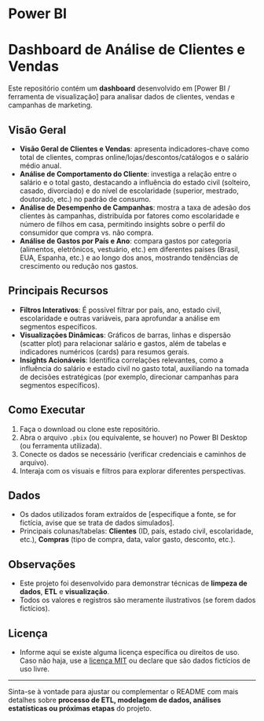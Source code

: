 # Power BI
# Dashboard de Análise de Clientes e Vendas

Este repositório contém um **dashboard** desenvolvido em [Power BI / ferramenta de visualização] para analisar dados de clientes, vendas e campanhas de marketing. 

## Visão Geral
- **Visão Geral de Clientes e Vendas**: apresenta indicadores-chave como total de clientes, compras online/lojas/descontos/catálogos e o salário médio anual.
- **Análise de Comportamento do Cliente**: investiga a relação entre o salário e o total gasto, destacando a influência do estado civil (solteiro, casado, divorciado) e do nível de escolaridade (superior, mestrado, doutorado, etc.) no padrão de consumo.
- **Análise de Desempenho de Campanhas**: mostra a taxa de adesão dos clientes às campanhas, distribuída por fatores como escolaridade e número de filhos em casa, permitindo insights sobre o perfil do consumidor que compra vs. não compra.
- **Análise de Gastos por País e Ano**: compara gastos por categoria (alimentos, eletrônicos, vestuário, etc.) em diferentes países (Brasil, EUA, Espanha, etc.) e ao longo dos anos, mostrando tendências de crescimento ou redução nos gastos.

## Principais Recursos
- **Filtros Interativos**: É possível filtrar por país, ano, estado civil, escolaridade e outras variáveis, para aprofundar a análise em segmentos específicos.
- **Visualizações Dinâmicas**: Gráficos de barras, linhas e dispersão (scatter plot) para relacionar salário e gastos, além de tabelas e indicadores numéricos (cards) para resumos gerais.
- **Insights Acionáveis**: Identifica correlações relevantes, como a influência do salário e estado civil no gasto total, auxiliando na tomada de decisões estratégicas (por exemplo, direcionar campanhas para segmentos específicos).

## Como Executar
1. Faça o download ou clone este repositório.
2. Abra o arquivo `.pbix` (ou equivalente, se houver) no Power BI Desktop (ou ferramenta utilizada).
3. Conecte os dados se necessário (verificar credenciais e caminhos de arquivo).
4. Interaja com os visuais e filtros para explorar diferentes perspectivas.

## Dados
- Os dados utilizados foram extraídos de [especifique a fonte, se for fictícia, avise que se trata de dados simulados].
- Principais colunas/tabelas: **Clientes** (ID, país, estado civil, escolaridade, etc.), **Compras** (tipo de compra, data, valor gasto, desconto, etc.).

## Observações
- Este projeto foi desenvolvido para demonstrar técnicas de **limpeza de dados**, **ETL** e **visualização**. 
- Todos os valores e registros são meramente ilustrativos (se forem dados fictícios).

## Licença
- Informe aqui se existe alguma licença específica ou direitos de uso. Caso não haja, use a [licença MIT](https://opensource.org/licenses/MIT) ou declare que são dados fictícios de uso livre.

---

Sinta-se à vontade para ajustar ou complementar o README com mais detalhes sobre **processo de ETL, modelagem de dados, análises estatísticas ou próximas etapas** do projeto.
